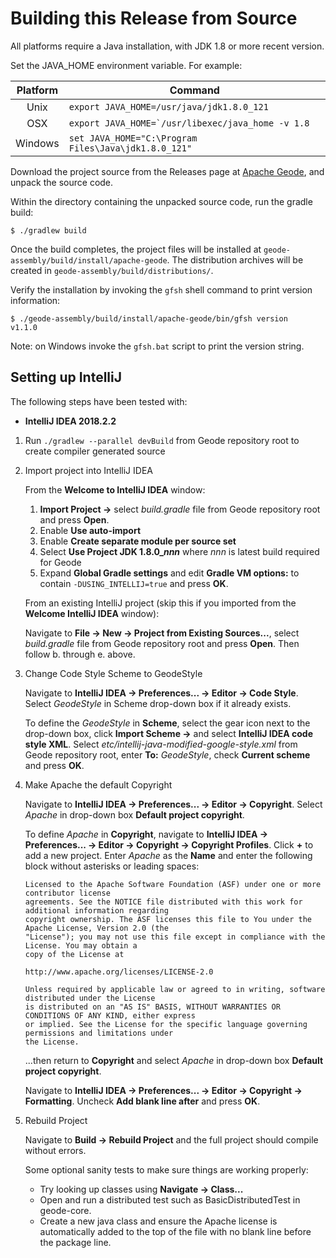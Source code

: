 # Building this Release from Source

All platforms require a Java installation, with JDK 1.8 or more recent version.

Set the JAVA\_HOME environment variable.  For example:

| Platform | Command |
| :---: | --- |
|  Unix    | ``export JAVA_HOME=/usr/java/jdk1.8.0_121``            |
|  OSX     | ``export JAVA_HOME=`/usr/libexec/java_home -v 1.8``    |
|  Windows | ``set JAVA_HOME="C:\Program Files\Java\jdk1.8.0_121"`` |

Download the project source from the Releases page at
[Apache Geode](http://geode.apache.org/releases/), and unpack the source code.

Within the directory containing the unpacked source code, run the gradle build:
```console
$ ./gradlew build
```

Once the build completes, the project files will be installed at
`geode-assembly/build/install/apache-geode`. The distribution archives will be
created in `geode-assembly/build/distributions/`.

Verify the installation by invoking the `gfsh` shell command to print version
information:
```console
$ ./geode-assembly/build/install/apache-geode/bin/gfsh version
v1.1.0
```

Note: on Windows invoke the `gfsh.bat` script to print the version string.

## Setting up IntelliJ

The following steps have been tested with:

* **IntelliJ IDEA 2018.2.2**

1. Run `./gradlew --parallel devBuild` from Geode repository root to create compiler generated source

2. Import project into IntelliJ IDEA

   From the **Welcome to IntelliJ IDEA** window:

   1. **Import Project ->** select *build.gradle* file from Geode repository root and press **Open**.
   2. Enable **Use auto-import**
   3. Enable **Create separate module per source set**
   4. Select **Use Project JDK 1.8.0_*nnn*** where *nnn* is latest build required for Geode
   5. Expand **Global Gradle settings** and edit **Gradle VM options:** to contain `-DUSING_INTELLIJ=true` and press **OK**.

   From an existing IntelliJ project (skip this if you imported from the **Welcome IntelliJ IDEA** window):

   Navigate to **File -> New -> Project from Existing Sources...**, select *build.gradle* file from Geode repository root and press **Open**. Then follow b. through e. above.

3. Change Code Style Scheme to GeodeStyle

   Navigate to **IntelliJ IDEA -> Preferences... -> Editor -> Code Style**. Select *GeodeStyle* in Scheme drop-down box if it already exists.

   To define the *GeodeStyle* in **Scheme**, select the gear icon next to the drop-down box, click **Import Scheme ->** and select **IntelliJ IDEA code style XML**. Select *etc/intellij-java-modified-google-style.xml* from Geode repository root, enter **To:** *GeodeStyle*, check **Current scheme** and press **OK**.

4. Make Apache the default Copyright

   Navigate to **IntelliJ IDEA -> Preferences... -> Editor -> Copyright**. Select *Apache* in drop-down box **Default project copyright**.

   To define *Apache* in **Copyright**, navigate to **IntelliJ IDEA -> Preferences... -> Editor -> Copyright -> Copyright Profiles**. Click **+** to add a new project. Enter *Apache* as the **Name** and enter the following block without asterisks or leading spaces:

   ```text
   Licensed to the Apache Software Foundation (ASF) under one or more contributor license
   agreements. See the NOTICE file distributed with this work for additional information regarding
   copyright ownership. The ASF licenses this file to You under the Apache License, Version 2.0 (the
   "License"); you may not use this file except in compliance with the License. You may obtain a
   copy of the License at

   http://www.apache.org/licenses/LICENSE-2.0

   Unless required by applicable law or agreed to in writing, software distributed under the License
   is distributed on an "AS IS" BASIS, WITHOUT WARRANTIES OR CONDITIONS OF ANY KIND, either express
   or implied. See the License for the specific language governing permissions and limitations under
   the License.
   ```

   ...then return to **Copyright** and select *Apache* in drop-down box **Default project copyright**.

   Navigate to **IntelliJ IDEA -> Preferences... -> Editor -> Copyright -> Formatting**. Uncheck **Add blank line after** and press **OK**.

5. Rebuild Project

   Navigate to **Build -> Rebuild Project** and the full project should compile without errors.

   Some optional sanity tests to make sure things are working properly:
   * Try looking up classes using **Navigate -> Class...**
   * Open and run a distributed test such as BasicDistributedTest in geode-core.
   * Create a new java class and ensure the Apache license is automatically added to the top of the file with no blank line before the package line.
